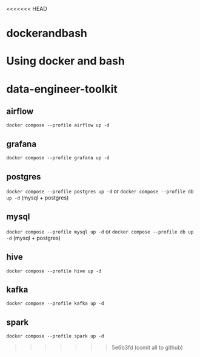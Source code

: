 <<<<<<< HEAD
# dockerandbash
Using docker and bash
=======
# data-engineer-toolkit

## airflow
`docker compose --profile airflow up -d`

## grafana
`docker compose --profile grafana up -d`

## postgres
`docker compose --profile postgres up -d`
or `docker compose --profile db up -d` (mysql + postgres)

## mysql
`docker compose --profile mysql up -d`
or `docker compose --profile db up -d` (mysql + postgres)

## hive
`docker compose --profile hive up -d`

## kafka
`docker compose --profile kafka up -d`

## spark
`docker compose --profile spark up -d`
>>>>>>> 5e6b3fd (comit all to github)

